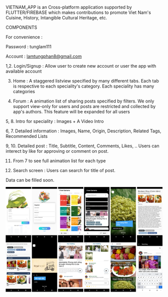 VIETNAM_APP is an Cross-platform application supported by FLUTTER/FIREBASE which makes contributions to promote Viet Nam's Cuisine, History, Intangible Cultural Heritage, etc. 

COMPONENTS

For convenience :

Password : tunglam111

Account : lamtungphan8@gmail.com

1,2. Login/Signup : Allow user to create new account or user the app with available account

3. Home : A staggered listview specified by many different tabs. Each tab is respective to each speciality's category. Each speciality has many categories

4. Forum : A animation list of sharing posts specified by filters. We only support view-only for users and posts are restricted and collected by app's authors. This feature will be expanded for all users

5, 8. Intro for speciality : Images + A Video Intro 

6, 7. Detailed information : Images, Name, Origin, Description, Related Tags, Recommended Lists

9, 10. Detailed post : Title, Subtitle, Content, Comments, Likes, .. Users can interect by like for approving or comment on post. 

11. From 7 to see full animation list for each type

12. Search screen : Users can search for title of post.

Data can be filled soon. 

![Main Layouts](https://github.com/TungLam111/flutter_vietnam_app/blob/master/images/B%E1%BA%A3n%20v%E1%BA%BD%20kh%C3%B4ng%20c%C3%B3%20ti%C3%AAu%20%C4%91%E1%BB%81.png)
